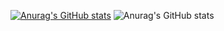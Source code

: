 [![Anurag's GitHub stats](https://github-readme-stats.vercel.app/api?username=Omal1k)](https://github.com/Omal1k/github-readme-stats)
![Anurag's GitHub stats](https://github-readme-stats.vercel.app/api?username=Omal1k&show=reviews,discussions_started,discussions_answered,prs_merged,prs_merged_percentage)
